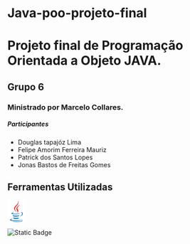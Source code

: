 # Java-poo-projeto-final
# Projeto final de Programação Orientada a Objeto JAVA.
## Grupo 6
### Ministrado por Marcelo Collares.

##### Participantes
* Douglas tapajóz Lima
* Felipe Amorim Ferreira Mauriz
* Patrick dos Santos Lopes
* Jonas Bastos de Freitas Gomes

## Ferramentas Utilizadas
<img align="center" alt="Luiz-Java" height="50" width="40" src="https://raw.githubusercontent.com/devicons/devicon/master/icons/java/java-original.svg">

![Static Badge](https://img.shields.io/badge/-ECLIPSE?style=plastic&logo=eclipseide&logoColor=%23ffffff&label=ECLIPSE&labelColor=%232C2255&color=%232C2255)
